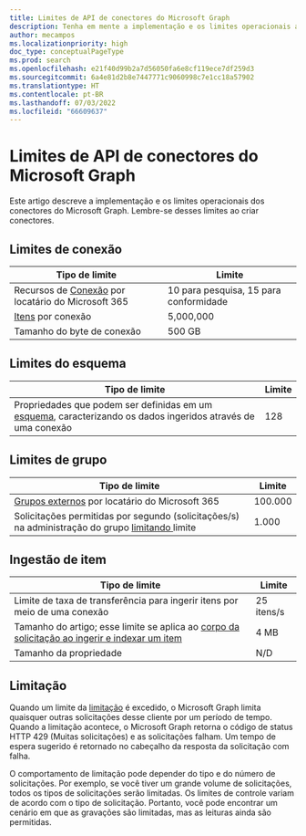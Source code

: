 ```yaml
---
title: Limites de API de conectores do Microsoft Graph
description: Tenha em mente a implementação e os limites operacionais ao criar conectores do Microsoft Graph. Inclui limites de conexão, esquema e grupo.
author: mecampos
ms.localizationpriority: high
doc_type: conceptualPageType
ms.prod: search
ms.openlocfilehash: e21f40d99b2a7d56050fa6e8cf119ece7df259d3
ms.sourcegitcommit: 6a4e81d2b8e7447771c9060998c7e1cc18a57902
ms.translationtype: HT
ms.contentlocale: pt-BR
ms.lasthandoff: 07/03/2022
ms.locfileid: "66609637"
---
```

# <a name="microsoft-graph-connectors-api-limits"></a>Limites de API de conectores do Microsoft Graph

Este artigo descreve a implementação e os limites operacionais dos conectores do Microsoft Graph. Lembre-se desses limites ao criar conectores.

## <a name="connection-limits"></a>Limites de conexão

| Tipo de limite | Limite |
| ---------- | ----- |
| Recursos de [Conexão](/graph/api/resources/externalconnectors-externalconnection) por locatário do Microsoft 365 | 10 para pesquisa, 15 para conformidade |
| [Itens](/graph/api/resources/externalconnectors-externalitem) por conexão | 5,000,000 |
| Tamanho do byte de conexão | 500 GB |

## <a name="schema-limits"></a>Limites do esquema

| Tipo de limite | Limite |
| ---------- | ----- |
| Propriedades que podem ser definidas em um [esquema](/graph/api/resources/externalconnectors-schema), caracterizando os dados ingeridos através de uma conexão | 128 |

## <a name="group-limits"></a>Limites de grupo

| Tipo de limite | Limite |
| ---------- | ----- |
| [Grupos externos](/graph/api/resources/externalconnectors-externalgroup) por locatário do Microsoft 365 | 100.000 | 
| Solicitações permitidas por segundo (solicitações/s) na administração do grupo [ limitando ](#throttling) limite | 1.000 |

## <a name="item-ingestion"></a>Ingestão de item

| Tipo de limite | Limite |
| ---------- | ----- |
| Limite de taxa de transferência para ingerir itens por meio de uma conexão | 25 itens/s |
| Tamanho do artigo; esse limite se aplica ao [corpo da solicitação ao ingerir e indexar um item](/graph/api/externalconnectors-externalconnection-put-items) | 4 MB |
| Tamanho da propriedade | N/D |

## <a name="throttling"></a>Limitação

Quando um limite da [limitação](throttling.md) é excedido, o Microsoft Graph limita quaisquer outras solicitações desse cliente por um período de tempo. Quando a limitação acontece, o Microsoft Graph retorna o código de status HTTP 429 (Muitas solicitações) e as solicitações falham. Um tempo de espera sugerido é retornado no cabeçalho da resposta da solicitação com falha.

O comportamento de limitação pode depender do tipo e do número de solicitações. Por exemplo, se você tiver um grande volume de solicitações, todos os tipos de solicitações serão limitadas. Os limites de controle variam de acordo com o tipo de solicitação. Portanto, você pode encontrar um cenário em que as gravações são limitadas, mas as leituras ainda são permitidas.
